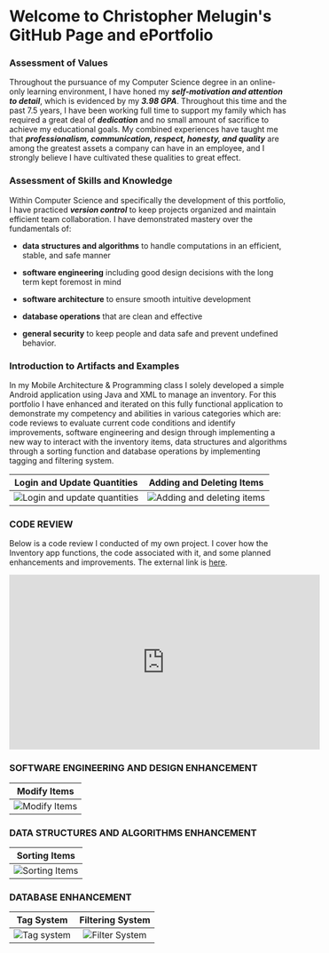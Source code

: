 # Welcome to Christopher Melugin's GitHub Page and ePortfolio

### Assessment of Values
Throughout the pursuance of my Computer Science degree in an online-only learning environment, I have honed my **_self-motivation and attention to detail_**, which is evidenced by my **_3.98 GPA_**. Throughout this time and the past 7.5 years, I have been working full time to support my family which has required a great deal of **_dedication_** and no small amount of sacrifice to achieve my educational goals. My combined experiences have taught me that **_professionalism, communication, respect, honesty, and quality_** are among the greatest assets a company can have in an employee, and I strongly believe I have cultivated these qualities to great effect. 

### Assessment of Skills and Knowledge
Within Computer Science and specifically the development of this portfolio, I have practiced **_version control_** to keep projects organized and maintain efficient team collaboration. I have demonstrated mastery over the fundamentals of:

- **data structures and algorithms** to handle computations in an efficient, stable, and safe manner

- **software engineering** including good design decisions with the long term kept foremost in mind

- **software architecture** to ensure smooth intuitive development

- **database operations** that are clean and effective

- **general security** to keep people and data safe and prevent undefined behavior.



### Introduction to Artifacts and Examples
In my Mobile Architecture & Programming class I solely developed a simple Android application using Java and XML to manage an inventory. For this portfolio I have enhanced and iterated on this fully functional application to demonstrate my competency and abilities in various categories which are: code reviews to evaluate current code conditions and identify improvements, software engineering and design through implementing a new way to interact with the inventory items, data structures and algorithms through a sorting function and database operations by implementing tagging and filtering system.

| Login and Update Quantities  | Adding and Deleting Items |
| :-------------: | :-------------: |
|![Login and update quantities](Gifs/Login_update_qty.gif "Shows the original app functionality for logging in and updating quantities of an item")|![Adding and deleting items](Gifs/Add_delete.gif "Shows the original app functionality for adding and deleting items")|

### CODE REVIEW

Below is a code review I conducted of my own project. I cover how the Inventory app functions, the code associated with it, and some planned enhancements and improvements.
The external link is [here](https://www.youtube.com/watch?v=QE6oGewLaLA).

<iframe width="560" height="315" src="https://www.youtube.com/embed/QE6oGewLaLA" title="YouTube video player" frameborder="0" allow="accelerometer; autoplay; clipboard-write; encrypted-media; gyroscope; picture-in-picture" allowfullscreen></iframe>

### SOFTWARE ENGINEERING AND DESIGN ENHANCEMENT

| Modify Items |
| :-------------: |
|![Modify Items](Gifs/Modify.gif "Long clicking an item pops up a screen allowing for modifications")|


### DATA STRUCTURES AND ALGORITHMS ENHANCEMENT

| Sorting Items |
| :-------------: |
|![Sorting Items](Gifs/Sorting.gif "Sorting by alphabet or by quantity")|


### DATABASE ENHANCEMENT

| Tag System  | Filtering System |
| :-------------: | :-------------: |
|![Tag system](Gifs/Tag.gif "App restructured to include a tag for each item. Can add new tags and change an item's tag")|![Filter System](Gifs/Filter.gif "Using database operations, the items can be filtered by their tags")|
